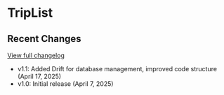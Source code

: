 # TripList


## Recent Changes
[View full changelog](./CHANGELOG.md)
- v1.1: Added Drift for database management, improved code structure (April 17, 2025)
- v1.0: Initial release (April 7, 2025)

